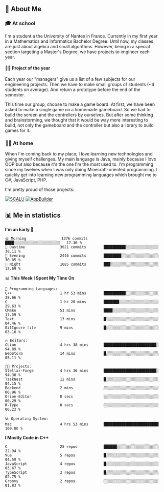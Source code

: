 ## 👀 About Me

### 🎓 At school

I'm a student a the University of Nantes in France. Currently in my first year in a Mathematics and Informatics Bachelor Degree. Until now, my classes are just about algebra and small algorithms. However, being in a special section targeting a Master's Degree, we have projects to engineer each year. 

#### 🔧🔬 Project of the year

Each year our "managers" give us a list of a few subjects for our engineering projects. Then we have to make small groups of students (~4 students on average). And return a prototype before the end of the semester.

This time our group, choose to make a game board. At first, we have been asked to make a single game on a homemade gameboard. So we had to build the screen and the controllers by ourselves. 
But after some thinking and brainstorming, we thought that it would be way more interesting to build, not only the gameboard and the controller but also a library to build games for it.

### 👨‍💻 At home

When I'm coming back to my place, I love learning new technologies and giving myself challenges. My main language is Java, mainly because I love OOP but also because it's the one I'm the most used to. I'm programming since my twelves when I was only doing Minecraft-oriented programming.  I quickly get into learning new programming languages which brought me to C#, JavaScript, PHP. 

I'm pretty proud of those projects:

[![SCALU](https://github-readme-stats.vercel.app/api/pin?username=renardfute&repo=SCALU)](https://github.com/renardfute/scalu)
[![AppBuilder](https://github-readme-stats.vercel.app/api/pin?username=pulsedev2&repo=AppBuilder)](https://github.com/pulsedev2/AppBuilder)

## 📊 Me in statistics
<!--START_SECTION:waka-->
**I'm an Early 🐤** 

```text
🌞 Morning                1376 commits        ████░░░░░░░░░░░░░░░░░░░░░   17.36 % 
🌆 Daytime                3021 commits        ██████████░░░░░░░░░░░░░░░   38.11 % 
🌃 Evening                2446 commits        ████████░░░░░░░░░░░░░░░░░   30.85 % 
🌙 Night                  1085 commits        ███░░░░░░░░░░░░░░░░░░░░░░   13.69 % 
```


📊 **This Week I Spent My Time On** 

```text
💬 Programming Languages: 
C++                      1 hr 53 mins        ██████████░░░░░░░░░░░░░░░   38.66 % 
C                        1 hr 26 mins        ███████░░░░░░░░░░░░░░░░░░   29.63 % 
CMake                    51 mins             ████░░░░░░░░░░░░░░░░░░░░░   17.59 % 
Text                     13 mins             █░░░░░░░░░░░░░░░░░░░░░░░░   04.46 % 
GitIgnore file           9 mins              █░░░░░░░░░░░░░░░░░░░░░░░░   03.10 % 

🔥 Editors: 
CLion                    4 hrs 38 mins       ████████████████████████░   94.89 % 
WebStorm                 14 mins             █░░░░░░░░░░░░░░░░░░░░░░░░   05.11 % 

🐱‍💻 Projects: 
Stellar-Forge            4 hrs 36 mins       ████████████████████████░   94.38 % 
TaskNest                 12 mins             █░░░░░░░░░░░░░░░░░░░░░░░░   04.15 % 
Backend                  2 mins              ░░░░░░░░░░░░░░░░░░░░░░░░░   00.96 % 
Orion-Editor             0 secs              ░░░░░░░░░░░░░░░░░░░░░░░░░   00.29 % 
R-Type                   0 secs              ░░░░░░░░░░░░░░░░░░░░░░░░░   00.23 % 

💻 Operating System: 
Mac                      4 hrs 53 mins       █████████████████████████   100.00 % 
```

**I Mostly Code in C++** 

```text
C                        25 repos            ██████░░░░░░░░░░░░░░░░░░░   22.94 % 
Vue                      5 repos             █░░░░░░░░░░░░░░░░░░░░░░░░   04.59 % 
JavaScript               4 repos             █░░░░░░░░░░░░░░░░░░░░░░░░   03.67 % 
TypeScript               3 repos             █░░░░░░░░░░░░░░░░░░░░░░░░   02.75 % 
Groovy                   2 repos             ░░░░░░░░░░░░░░░░░░░░░░░░░   01.83 % 
```




<!--END_SECTION:waka-->
